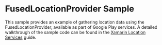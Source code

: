 FusedLocationProvider Sample
================================

This sample provides an example of gathering location data using the 
FusedLocationProvider, available as part of Google Play services. A detailed 
walkthrough of the sample code can be found in the 
[Xamarin Location Services](https://developer.xamarin.com/guides/android/platform_features/maps_and_location/location/) 
guide.